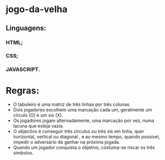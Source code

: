 # jogo-da-velha

## Linguagens:
### HTML;
### CSS;
### JAVASCRIPT.

# Regras:
- O tabuleiro  é uma matriz  de três linhas por três colunas.
- Dois jogadores escolhem uma marcação cada um, geralmente um círculo (O) e um xis (X).
- Os jogadores jogam alternadamente, uma marcação por vez, numa lacuna que esteja vazia.
- O objectivo é conseguir três círculos ou três xis em linha, quer horizontal, vertical ou diagonal ,
e ao mesmo tempo, quando possível, impedir o adversário de ganhar na próxima jogada.
- Quando um jogador conquista o objetivo, costuma-se riscar os três símbolos.
